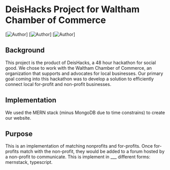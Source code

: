 # DeisHacks Project for Waltham Chamber of Commerce

[![Author](http://img.shields.io/badge/author-@KellyZhangL-blue.svg)] [![Author](http://img.shields.io/badge/author-@chauchloe5-blue.svg)] [![Author](http://img.shields.io/badge/author-@Liaro0903-blue.svg)]

## Background
This project is the product of DeisHacks, a 48 hour hackathon for social good. We chose to work with the Waltham Chamber of Commerce, an organization that supports and advocates for local businesses. Our primary goal coming into this hackathon was to develop a solution to efficiently connect local for-profit and non-profit businesses. 

## Implementation
We used the MERN stack (minus MongoDB due to time constrains) to create our website. 

## Purpose

This is an implementation of matching nonprofits and for-profits. Once for-profits match with the non-profit, they would be added to a forum hosted by a non-profit to communicate. This is implement in ___ different forms: mernstack, typescript. 
